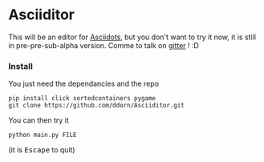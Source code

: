 # Asciiditor
This will be an editor for [Asciidots](www.github.com/aaronduino/asciidots), but you don't want to try it now, it is still in pre-pre-sub-alpha version.
Comme to talk on [gitter](https://gitter.im/asciidots/Lobby) ! :D 

### Install

You just need the dependancies and the repo
    
    pip install click sortedcontainers pygame
    git clone https://github.com/ddorn/Asciiditor.git
    
You can then try it

    python main.py FILE
    
(it is <kbd>Escape</kbd> to quit)
